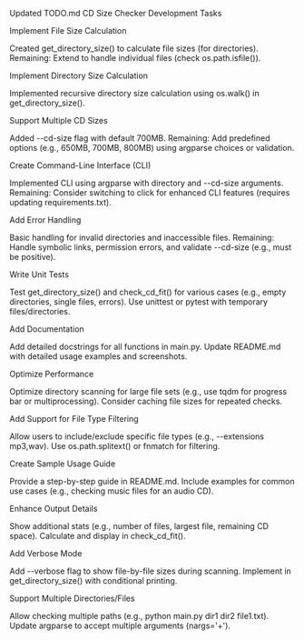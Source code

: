 Updated TODO.md
CD Size Checker Development Tasks

 
Implement File Size Calculation

Created get_directory_size() to calculate file sizes (for directories).
Remaining: Extend to handle individual files (check os.path.isfile()).


 
Implement Directory Size Calculation

Implemented recursive directory size calculation using os.walk() in get_directory_size().


 
Support Multiple CD Sizes

Added --cd-size flag with default 700MB.
Remaining: Add predefined options (e.g., 650MB, 700MB, 800MB) using argparse choices or validation.


 
Create Command-Line Interface (CLI)

Implemented CLI using argparse with directory and --cd-size arguments.
Remaining: Consider switching to click for enhanced CLI features (requires updating requirements.txt).


 
Add Error Handling

Basic handling for invalid directories and inaccessible files.
Remaining: Handle symbolic links, permission errors, and validate --cd-size (e.g., must be positive).


 
Write Unit Tests

Test get_directory_size() and check_cd_fit() for various cases (e.g., empty directories, single files, errors).
Use unittest or pytest with temporary files/directories.


 
Add Documentation

Add detailed docstrings for all functions in main.py.
Update README.md with detailed usage examples and screenshots.


 
Optimize Performance

Optimize directory scanning for large file sets (e.g., use tqdm for progress bar or multiprocessing).
Consider caching file sizes for repeated checks.


 
Add Support for File Type Filtering

Allow users to include/exclude specific file types (e.g., --extensions mp3,wav).
Use os.path.splitext() or fnmatch for filtering.


 
Create Sample Usage Guide

Provide a step-by-step guide in README.md.
Include examples for common use cases (e.g., checking music files for an audio CD).


 
Enhance Output Details

Show additional stats (e.g., number of files, largest file, remaining CD space).
Calculate and display in check_cd_fit().


 
Add Verbose Mode

Add --verbose flag to show file-by-file sizes during scanning.
Implement in get_directory_size() with conditional printing.


 
Support Multiple Directories/Files

Allow checking multiple paths (e.g., python main.py dir1 dir2 file1.txt).
Update argparse to accept multiple arguments (nargs='+').



